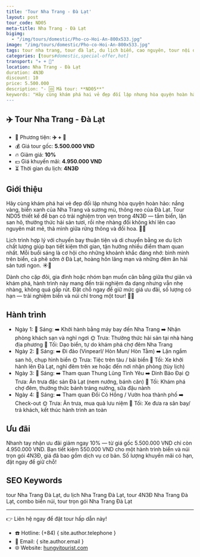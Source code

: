 ```yaml
---
title: 'Tour Nha Trang - Đà Lạt'
layout: post
tour_code: ND05
meta-title: Nha Trang - Đà Lạt
bigimg:
  - "/img/tours/domestic/Pho-co-Hoi-An-800x533.jpg"
image: "/img/tours/domestic/Pho-co-Hoi-An-800x533.jpg"
tags: tour nha trang, tour đà lạt, du lịch biển, cao nguyên, tour nội địa
categories: [tours#domestic,special-offer,hot]
transport: "✈️ + 🚌"
location: Nha Trang - Đà Lạt
duration: 4N3Đ
discount: 10
price: 5.500.000
description: "- 🆔 Mã tour: **ND05**"
keywords: "Hãy cùng khám phá hai vẻ đẹp đối lập nhưng hòa quyện hoàn hảo: nắng vàng, biển xanh của Nha Trang và sương mù, thông reo của Đà Lạt. Tour ND05 thiết kế để bạn có trải nghiệm trọn vẹn trong 4N3Đ — tắm biển, lặn san hô, thưởng thức hải sản tươi, rồi nhẹ nhàng đổi không khí lên cao nguyên mát mẻ, thả mình giữa rừng thông và đồi hoa. 🌊🌲"
---
```


## ✈️ Tour Nha Trang - Đà Lạt

- 🚗 Phương tiện: **✈️ + 🚌**
- 💰 Giá tour gốc: **5.500.000 VND**
- 🔥 Giảm giá: **10%**
- 💵 Giá khuyến mãi: **4.950.000 VND**
- ⏳ Thời gian du lịch: **4N3Đ**

## Giới thiệu
Hãy cùng khám phá hai vẻ đẹp đối lập nhưng hòa quyện hoàn hảo: nắng vàng, biển xanh của Nha Trang và sương mù, thông reo của Đà Lạt. Tour ND05 thiết kế để bạn có trải nghiệm trọn vẹn trong 4N3Đ — tắm biển, lặn san hô, thưởng thức hải sản tươi, rồi nhẹ nhàng đổi không khí lên cao nguyên mát mẻ, thả mình giữa rừng thông và đồi hoa. 🌊🌲

Lịch trình hợp lý với chuyến bay thuận tiện và di chuyển bằng xe du lịch chất lượng giúp bạn tiết kiệm thời gian, tận hưởng nhiều điểm tham quan nhất. Mỗi buổi sáng là cơ hội cho những khoảnh khắc đáng nhớ: bình minh trên biển, cà phê sớm ở Đà Lạt, hoàng hôn lãng mạn và những đêm ăn hải sản tươi ngon. ☀️🌅

Dành cho cặp đôi, gia đình hoặc nhóm bạn muốn cân bằng giữa thư giãn và khám phá, hành trình này mang đến trải nghiệm đa dạng nhưng vẫn nhẹ nhàng, không quá gấp rút. Đặt chỗ ngay để giữ mức giá ưu đãi, số lượng có hạn — trải nghiệm biển và núi chỉ trong một tour! 📲✨

## Hành trình
- Ngày 1:
  🌅 Sáng: ➡️ Khởi hành bằng máy bay đến Nha Trang ➡️ Nhận phòng khách sạn và nghỉ ngơi
  🌞 Trưa: Thưởng thức hải sản tại nhà hàng địa phương
  🌙 Tối: Dạo biển, tự do khám phá chợ đêm Nha Trang
- Ngày 2:
  🌅 Sáng: ➡️ Đi đảo (Vinpearl/ Hòn Mun/ Hòn Tằm) ➡️ Lặn ngắm san hô, chụp hình biển
  🌞 Trưa: Tiệc trên tàu / bãi biển
  🌙 Tối: Xe khởi hành lên Đà Lạt, nghỉ đêm trên xe hoặc đến nơi nhận phòng (tùy lịch)
- Ngày 3:
  🌅 Sáng: ➡️ Tham quan Thung Lũng Tình Yêu ➡️ Dinh Bảo Đại
  🌞 Trưa: Ăn trưa đặc sản Đà Lạt (nem nướng, bánh căn)
  🌙 Tối: Khám phá chợ đêm, thưởng thức bánh tráng nướng, sữa đậu nành
- Ngày 4:
  🌅 Sáng: ➡️ Tham quan Đồi Cỏ Hồng / Vườn hoa thành phố ➡️ Check-out
  🌞 Trưa: Ăn trưa, mua quà lưu niệm
  🌙 Tối: Xe đưa ra sân bay/ trả khách, kết thúc hành trình an toàn

## Ưu đãi
Nhanh tay nhận ưu đãi giảm ngay 10% — từ giá gốc 5.500.000 VND chỉ còn 4.950.000 VND. Bạn tiết kiệm 550.000 VND cho một hành trình biển và núi trọn gói 4N3Đ, giá đã bao gồm dịch vụ cơ bản. Số lượng khuyến mãi có hạn, đặt ngay để giữ chỗ!

## SEO Keywords
tour Nha Trang Đà Lạt, du lịch Nha Trang Đà Lạt, tour 4N3Đ Nha Trang Đà Lạt, combo biển núi, tour trọn gói Nha Trang Đà Lạt

---

👉 Liên hệ ngay để đặt tour hấp dẫn này!

- ☎️ Hotline: (+84) { site.author.telephone }
- 📧 Email: { site.author.email }
- 🌐 Website: [hungvitourist.com](https://hungvitourist.com)

